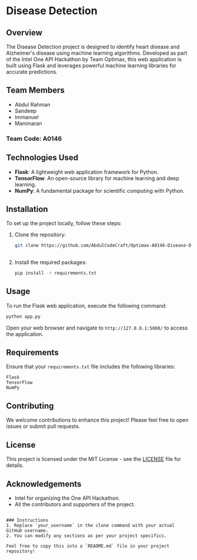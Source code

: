 # Disease Detection

## Overview
The Disease Detection project is designed to identify heart disease and Alzheimer's disease using machine learning algorithms. Developed as part of the Intel One API Hackathon by Team Optimax, this web application is built using Flask and leverages powerful machine learning libraries for accurate predictions.

## Team Members
- Abdul Rahman
- Sandeep 
- Immanuel
- Manimaran 

### Team Code: A0146

## Technologies Used
- **Flask**: A lightweight web application framework for Python.
- **TensorFlow**: An open-source library for machine learning and deep learning.
- **NumPy**: A fundamental package for scientific computing with Python.

## Installation
To set up the project locally, follow these steps:

1. Clone the repository:
   ```bash
   git clone https://github.com/AbdulCodeCraft/Optimax-A0146-Disease-Detection-Using-AI.git
  
   ```

2. Install the required packages:
   ```bash
   pip install -r requirements.txt
   ```

## Usage
To run the Flask web application, execute the following command:

```bash
python app.py
```

Open your web browser and navigate to `http://127.0.0.1:5000/` to access the application.

## Requirements
Ensure that your `requirements.txt` file includes the following libraries:

```
Flask
TensorFlow
NumPy
```

## Contributing
We welcome contributions to enhance this project! Please feel free to open issues or submit pull requests.

## License
This project is licensed under the MIT License - see the [LICENSE](LICENSE) file for details.

## Acknowledgements
- Intel for organizing the One API Hackathon.
- All the contributors and supporters of the project.
```

### Instructions
1. Replace `your_username` in the clone command with your actual GitHub username.
2. You can modify any sections as per your project specifics. 

Feel free to copy this into a `README.md` file in your project repository!
